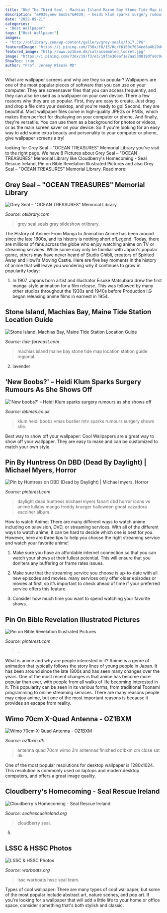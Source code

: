```yaml
---
title: "Dbd The Third Seal - Machias Island Maine Bay Stone Tide Map Location Station Guide Regional"
description: "&#039;new boobs?&#039; – heidi klum sparks surgery rumours as she shows off"
date: "2022-05-21"
categories:
- "Best Wallpaper"
tags: ["Best Wallpaper"]
images:
- "http://otlibrary.com/wp-content/gallery/grey-seals/fb17.JPG"
featuredImage: "https://i.pinimg.com/736x/f6/15/0c/f6150c7634ed8a4b29dccdcb65fd6517.jpg"
featured_image: "http://www.oz1bxm.dk/sat/assembled_lodret.jpg"
image: "https://i.pinimg.com/736x/19/f3/e3/19f3e36eaf1e7aa53d019dfa0c9dcfca.jpg"
ShowToc: true
author: "Prof. Jeremy Wisozk MD"
---
```



What are wallpaper screens and why are they so popular?
Wallpapers are one of the most popular pieces of software that you can use on your computer. They are screensaver files that you can access frequently, and they can also be used as a wallpaper on your own device. There a few reasons why they are so popular. First, they are easy to create. Just drag and drop a file onto your desktop, and you're ready to go! Second, they are beautiful. Most wallpaper files come in high-quality JPEGs or PNGs, which makes them perfect for displaying on your computer or phone. And finally, they're versatile. You can use them as a background for photos or videos, or as the main screen saver on your device. So if you're looking for an easy way to add some extra beauty and personality to your computer or phone, give wallpaper screens a try!

	

		
looking for Grey Seal – &quot;OCEAN TREASURES&quot; Memorial Library you've visit to the right page. We have 8 Pictures about Grey Seal – &quot;OCEAN TREASURES&quot; Memorial Library like Cloudberry&#039;s Homecoming - Seal Rescue Ireland, Pin on Bible Revelation Illustrated Pictures and also Grey Seal – &quot;OCEAN TREASURES&quot; Memorial Library. Read more:
		
    
## Grey Seal – &quot;OCEAN TREASURES&quot; Memorial Library

<img loading=lazy src="http://otlibrary.com/wp-content/gallery/grey-seals/fb17.JPG" onerror="this.onerror=null;this.src='https://tse3.mm.bing.net/th?id=OIP._ddo1_dr97c6DeoWYXRQiwHaE7&amp;pid=15.1';" alt="Grey Seal – &quot;OCEAN TREASURES&quot; Memorial Library">

_Source: otlibrary.com_

>grey seal seals gray slideshow otlibrary. 

	

The History of Anime: From Manga to Animation
Anime has been around since the late 1800s, and its history is nothing short ofLegend. Today, there are millions of fans across the globe who enjoy watching anime on TV or streaming services. While some may only be familiar with Japan's popular genre, others may have never heard of Studio Ghibli, creators of Spirited Away and Howl's Moving Castle. Here are five key moments in the history of anime that will leave you wondering why it continues to grow in popularity today:
1) In 1907, Japans born artist and illustrator Eisuke Matsubara drew the first manga-style animation for a film release. This was followed by many other studios throughout the 1930s and 1940s before Production I.G began releasing anime films in earnest in 1954.

    
## Stone Island, Machias Bay, Maine Tide Station Location Guide

<img loading=lazy src="https://www.tide-forecast.com/tidelocationmaps/Stone-Island-Machias-Bay-Maine.8.gif" onerror="this.onerror=null;this.src='https://tse1.mm.bing.net/th?id=OIP.N8SdiTy69brA7m632HmHagHaEl&amp;pid=15.1';" alt="Stone Island, Machias Bay, Maine Tide Station Location Guide">

_Source: tide-forecast.com_

>machias island maine bay stone tide map location station guide regional. 

	

2. lavender 

    
## &#039;New Boobs?&#039; – Heidi Klum Sparks Surgery Rumours As She Shows Off

<img loading=lazy src="https://d.ibtimes.co.uk/en/full/1633469/heidi-klum.jpg?w=400&amp;h=607&amp;l=53&amp;t=16&amp;e=d68ddb24a38a8a99960e86a5fda9d123" onerror="this.onerror=null;this.src='https://tse2.mm.bing.net/th?id=OIP.ja93xlYQlhq-HagzP-oQgAAAAA&amp;pid=15.1';" alt="&#039;New boobs?&#039; – Heidi Klum sparks surgery rumours as she shows off">

_Source: ibtimes.co.uk_

>klum heidi boobs vmas bustier mtv sparks rumours surgery shows she. 

	

Best way to show off your wallpaper:
Cool Wallpapers are a great way to show off your wallpaper. They are easy to make and can be customized to match your own style.

    
## Pin By Huntress On DBD (Dead By Daylight) | Michael Myers, Horror

<img loading=lazy src="https://i.pinimg.com/736x/f6/15/0c/f6150c7634ed8a4b29dccdcb65fd6517.jpg" onerror="this.onerror=null;this.src='https://tse3.mm.bing.net/th?id=OIP.OLZg_hvtRXamccFy5k3cEgHaF0&amp;pid=15.1';" alt="Pin by Huntress on DBD (Dead by Daylight) | Michael myers, Horror">

_Source: pinterest.com_

>daylight dead huntress michael myers fanart dbd horror icons vs anime lullaby mango freddy krueger halloween ghost cazadora escolher álbum. 

	

How to watch Anime: There are many different ways to watch anime including on television, DVD, or streaming services.
With all of the different ways to watch anime, it can be hard to decide which one is best for you. However, here are three tips to help you choose the right streaming service and watch your favorite anime!
1. Make sure you have an affordable internet connection so that you can watch your shows at their fullest potential. This will ensure that you don’tera any buffering or frame rates issues.

2. Make sure that the streaming service you choose is up-to-date with all new episodes and movies. many services only offer older episodes or movies at first, so it’s important to check ahead of time if your preferred service offers this feature.

3. Consider how much time you want to spend watching your favorite shows.

    
## Pin On Bible Revelation Illustrated Pictures

<img loading=lazy src="https://i.pinimg.com/736x/19/f3/e3/19f3e36eaf1e7aa53d019dfa0c9dcfca.jpg" onerror="this.onerror=null;this.src='https://tse2.mm.bing.net/th?id=OIP.cDc7q8big58TbXPOgtN4kAHaFb&amp;pid=15.1';" alt="Pin on Bible Revelation Illustrated Pictures">

_Source: pinterest.com_

>. 

	

What is anime and why are people interested in it?
Anime is a genre of animation that typically follows the story lines of young people in Japan. It has been around since the late 1800s and has seen many changes over the years. One of the most recent changes is that anime has become more popular than ever, with people from all walks of life becoming interested in it. This popularity can be seen in its various forms, from traditional Toonami programming to online streaming services. There are many reasons people may enjoy anime, but one of the most important reasons is because it provides an escape from reality.

    
## Wimo 70cm X-Quad Antenna - OZ1BXM

<img loading=lazy src="http://www.oz1bxm.dk/sat/assembled_lodret.jpg" onerror="this.onerror=null;this.src='https://tse3.mm.bing.net/th?id=OIP.Nr34daWtOox-xPhQ3i58zwHaOe&amp;pid=15.1';" alt="Wimo 70cm X-Quad Antenna - OZ1BXM">

_Source: oz1bxm.dk_

>antenna quad 70cm wimo 2m antennas finished oz1bxm cm close sat dk. 

	

One of the most popular resolutions for desktop wallpaper is 1280x1024. This resolution is commonly used on laptops and moderndesktop computers, and offers a great image quality.

    
## Cloudberry&#039;s Homecoming - Seal Rescue Ireland

<img loading=lazy src="https://www.sealrescueireland.org/wp-content/uploads/2020/04/Cloudberry.jpg" onerror="this.onerror=null;this.src='https://tse4.mm.bing.net/th?id=OIP.ixGE90tvITGWiJcO54506wHaE8&amp;pid=15.1';" alt="Cloudberry&#039;s Homecoming - Seal Rescue Ireland">

_Source: sealrescueireland.org_

>cloudberry seal. 

	

5.

    
## LSSC &amp; HSSC Photos

<img loading=lazy src="http://www.warboats.org/images/jpg/RuthBoats/SEALVN125a.jpg" onerror="this.onerror=null;this.src='https://tse4.mm.bing.net/th?id=OIP.q1Q7l3UvCfvU7KjphRHdvwHaFH&amp;pid=15.1';" alt="LSSC &amp; HSSC Photos">

_Source: warboats.org_

>lssc warboats hssc seal team. 

	

Types of cool wallpaper:
There are many types of cool wallpaper, but some of the most popular include abstract art, nature scenes, and pop art. If you're looking for a wallpaper that will add a little life to your home or office space, consider something that's both stylish and classic.

